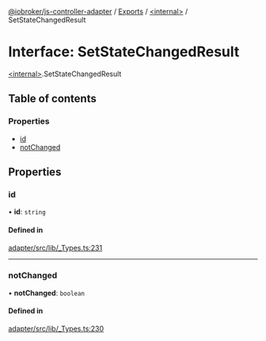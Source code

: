 [@iobroker/js-controller-adapter](../README.md) / [Exports](../modules.md) / [\<internal\>](../modules/internal_.md) / SetStateChangedResult

# Interface: SetStateChangedResult

[\<internal\>](../modules/internal_.md).SetStateChangedResult

## Table of contents

### Properties

- [id](internal_.SetStateChangedResult.md#id)
- [notChanged](internal_.SetStateChangedResult.md#notchanged)

## Properties

### id

• **id**: `string`

#### Defined in

[adapter/src/lib/_Types.ts:231](https://github.com/ioBroker/ioBroker.js-controller/blob/f2a3be78f776ca603f69da1c766b390d89e943cc/packages/adapter/src/lib/_Types.ts#L231)

___

### notChanged

• **notChanged**: `boolean`

#### Defined in

[adapter/src/lib/_Types.ts:230](https://github.com/ioBroker/ioBroker.js-controller/blob/f2a3be78f776ca603f69da1c766b390d89e943cc/packages/adapter/src/lib/_Types.ts#L230)
